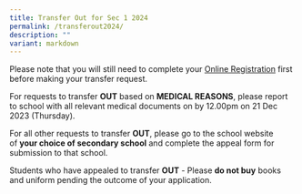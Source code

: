 ```yaml
---
title: Transfer Out for Sec 1 2024
permalink: /transferout2024/
description: ""
variant: markdown
---
```

Please note that you will still need to complete your [Online Registration](https://form.gov.sg/638eac7ea122920011c29437) first before making your transfer request.

For requests to transfer **OUT** based on **MEDICAL REASONS**, please report to school with all relevant medical documents on by 12.00pm on 21 Dec 2023 (Thursday).

For all other requests to transfer **OUT**, please go to the school website of **your choice of secondary school** and complete the appeal form for submission to that school.

Students who have appealed to transfer **OUT** \- Please **do not buy** books and uniform pending the outcome of your application.